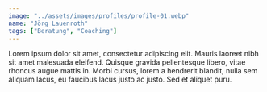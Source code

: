 ```yaml
---
image: "../assets/images/profiles/profile-01.webp"
name: "Jörg Lauenroth"
tags: ["Beratung", "Coaching"]
---
```


Lorem ipsum dolor sit amet, consectetur adipiscing elit. Mauris laoreet nibh sit amet malesuada eleifend. Quisque gravida pellentesque libero, vitae rhoncus augue mattis in. Morbi cursus, lorem a hendrerit blandit, nulla sem aliquam lacus, eu faucibus lacus justo ac justo. Sed et aliquet puru.

